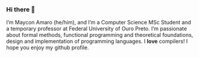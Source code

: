 ### Hi there 👋

I’m Maycon Amaro (he/him), and I’m a Computer Science MSc Student and a temporary professor at Federal University of Ouro Preto. I’m passionate about formal methods, functional programming and theoretical foundations, design and implementation of programming languages. I **love** compilers! I hope you enjoy my github profile.
